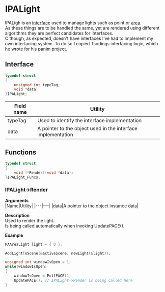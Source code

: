 # IPALight

IPALigh is an <a href="PACEInterfaces.md">interface</a> used to manage lights such as point or <a href="PAAreaLight.md">area</a>.<br>
As these things are to be handled the same, yet are rendered using different algorithms they are perfect candidates for interfaces.<br>
C though, as expected, doesn't have interfaces I've had to implement my own interfacing system. To do so I copied Tsodings interfacing logic, which he wrote for his panim project.

## Interface

```C
typedef struct
{
	unsigned int typeTag;
	void *data;
}IPALight;
```

|Field name|Utility|
|---|---|
|typeTag|Used to identify the interface implementation|
|data|A pointer to the object used in the interface implementation|

## Functions

```C
typedef struct
{
	void (*Render)(void *data);
}IPALight_Funcs;
```

### IPALight->Render

__Arguments__<br>
|Name|Utility|
|---|---|
|data|A pointer to the object instance data|

__Description__<br>
Used to render the light.<br>
Is being called automatically when invoking UpdatePACE().

__Example__<br>
```C
PAAreaLight light = { 0 };

AddLightToScene(&activeScene, newLight(&light));

unsigned int windowIsOpen = 1;
while(windowIsOpen)
{
	windowIsOpen = PollPACE();
	UpdatePACE(); // IPALight->Render is being called here
}
```
